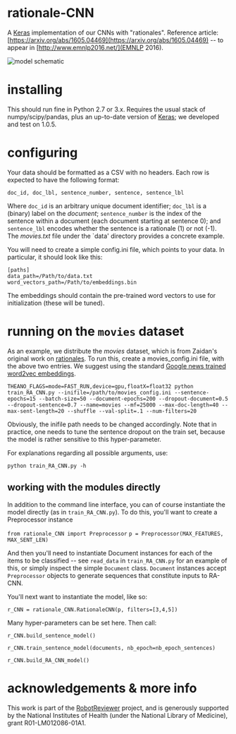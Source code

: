 # rationale-CNN
A [Keras](http://keras.io/) implementation of our CNNs with "rationales". Reference article: [https://arxiv.org/abs/1605.04469](https://arxiv.org/abs/1605.04469) -- to appear in [http://www.emnlp2016.net/](EMNLP 2016).

![model schematic](https://raw.githubusercontent.com/bwallace/rationale-CNN/master/figures/rationale-CNN-figure.png)

# installing

This should run fine in Python 2.7 or 3.x. Requires the usual stack of numpy/scipy/pandas, plus an up-to-date version of [Keras](http://keras.io/); we developed and test on 1.0.5. 

# configuring

Your data should be formatted as a CSV with no headers. Each row is expected to have the following format: 

`doc_id, doc_lbl, sentence_number, sentence, sentence_lbl`

Where `doc_id` is an arbitrary unique document identifier; `doc_lbl` is a (binary) label on the *document*; `sentence_number` is the index of the sentence within a document (each document starting at sentence 0); and `sentence_lbl` encodes whether the sentence is a rationale (1) or not (-1). The *movies.txt* file under the `data' directory provides a concrete example.

You will need to create a simple config.ini file, which points to your data. In particular, it should look like this:

`[paths]`  
`data_path=/Path/to/data.txt`  
`word_vectors_path=/Path/to/embeddings.bin`  

The embeddings should contain the pre-trained word vectors to use for initialization (these will be tuned).

# running on the `movies` dataset

As an example, we distribute the *movies* dataset, which is from Zaidan's original work on [rationales](http://www.cs.jhu.edu/~ozaidan/rationales/). To run this, create a movies_config.ini file, with the above two entries. We suggest using the standard [Google news trained word2vec embeddings](https://www.google.com/url?sa=t&rct=j&q=&esrc=s&source=web&cd=1&ved=0ahUKEwjD2fGy2f_NAhXs54MKHRdcD9EQFggcMAA&url=https%3A%2F%2Fdrive.google.com%2Ffile%2Fd%2F0B7XkCwpI5KDYNlNUTTlSS21pQmM%2F&usg=AFQjCNF9AQjAMpwC_OiLOOrdEvZC2Y3NSw&sig2=7mcbKV9x-ApwMB8IWwym9Q&bvm=bv.127521224,d.amc).

`THEANO_FLAGS=mode=FAST_RUN,device=gpu,floatX=float32 python train_RA_CNN.py --inifile=/path/to/movies_config.ini --sentence-epochs=15 --batch-size=50 --document-epochs=200 --dropout-document=0.5 --dropout-sentence=0.7 --name=movies --mf=25000 --max-doc-length=40 --max-sent-length=20 --shuffle --val-split=.1 --num-filters=20`

Obviously, the inifile path needs to be changed accordingly. Note that in practice, one needs to tune the sentence dropout on the train set, because the model is rather sensitive to this hyper-parameter. 

For explanations regarding all possible arguments, use:

`python train_RA_CNN.py -h`

## working with the modules directly

In addition to the command line interface, you can of course instantiate the model directly (as in `train_RA_CNN.py`). To do this, you'll want to create a Preprocessor instance

`from rationale_CNN import Preprocessor`
`p = Preprocessor(MAX_FEATURES, MAX_SENT_LEN)`

And then you'll need to instantiate Document instances for each of the items to be classified -- see `read_data` in `train_RA_CNN.py` for an example of this, or simply inspect the simple `Document` class. `Document` instances accept `Preprocessor` objects to generate sequences that constitute inputs to RA-CNN. 

You'll next want to instantiate the model, like so: 

`r_CNN = rationale_CNN.RationaleCNN(p, filters=[3,4,5])`
            
Many hyper-parameters can be set here. Then call:

`r_CNN.build_sentence_model()`

`r_CNN.train_sentence_model(documents, nb_epoch=nb_epoch_sentences)`

`r_CNN.build_RA_CNN_model()`




                                

# acknowledgements & more info

This work is part of the [RobotReviewer](https://robot-reviewer.vortext.systems/) project, and is generously supported by the National Institutes of Health (under the National Library of Medicine), grant R01-LM012086-01A1. 



